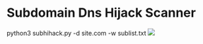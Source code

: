 # Subdomain Dns Hijack Scanner

python3 subhihack.py -d site.com -w sublist.txt
<img src="https://raw.githubusercontent.com/antichown/subdnshijack/master/yyy.png">
